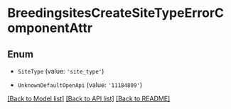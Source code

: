 # BreedingsitesCreateSiteTypeErrorComponentAttr


## Enum

* `SiteType` (value: `'site_type'`)

* `UnknownDefaultOpenApi` (value: `'11184809'`)

[[Back to Model list]](../README.md#documentation-for-models) [[Back to API list]](../README.md#documentation-for-api-endpoints) [[Back to README]](../README.md)
